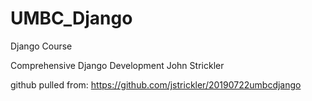 # UMBC_Django
Django Course

Comprehensive Django Development
John Strickler

github pulled from:
https://github.com/jstrickler/20190722umbcdjango
